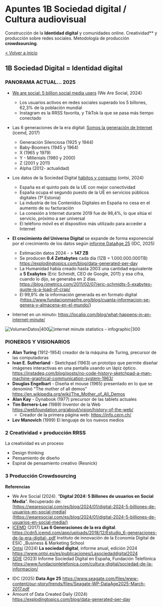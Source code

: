 # Apuntes 1B Sociedad digital / Cultura audiovisual
 Construcción de la **Identidad digital** y comunidades online. Creatividad** y producción sobre redes sociales. Metodología de producción **crowdsourcing**.
 
 [< Volver a inicio](./../readme.md)
 

## 1B Sociedad Digital =  Identidad digital 


### PANORAMA ACTUAL... 2025

* [We are social: 5 billion social media users](https://wearesocial.com/es/blog/2024/01/digital-2024-5-billiones-de-usuarios-en-social-media/) (We Are Social, 2024)
	* Los usuarios activos en redes sociales  superado los 5 billones, 62,3% de la población mundial
	* Instagram es la RRSS favorita, y TikTok la que se pasa más tiempo conectado

* Las 6 generaciones de la era digital: [Somos la generación de Internet](https://cdn5.icemd.com/app/uploads/2018/12/Estudio_6-generaciones-de-la-era-digital-.pdf) (icemd, 2017)
	* Generación Silenciosa (1925 y 1944)
	* Baby-Boomers (1945 y 1964)
	* X (1965 y 1979)
	* Y - Millenials (1980 y 2000)
	* Z (2001 y 2011)
	* Alpha (2012- actualidad)

* Los datos de la Sociedad Digital  [hábitos y consumo](https://www.ontsi.es/sites/ontsi/files/2020-11/InformeAnualLaSociedadEnRed2019Ed2020.pdf) (ontsi, 2024) 
	* España es el quinto país de la UE con mejor conectividad 
	* España ocupa el segundo puesto de la UE en servicios públicos digitales (1º Estonia)
	* La industria de los Contenidos Digitales en España no cesa en el aumento de su facturación
	* La conexión a Internet durante 2019 fue de 98,4%, lo que sitúa el servicio, próximo a ser universal
	* El teléfono móvil es el dispositivo más utilizado para acceder a Internet


* **El crecimiento del Universo Digital** se expande de forma exponencial por el crecimiento de los datos según [informe DataAge 25]()  (IDC, 2025) 
	* Estimación datos 2024 - > **147 ZB**
	* Se producen **0.4 Zettabytes** cada día  (1ZB = 1.000.000.000TB) https://explodingtopics.com/blog/data-generated-per-day
	* La Humanidad había creado hasta 2003 una cantidad equivalente a **5 Exabytes** (Eric Schmidt, CEO de Google, 2011) y esa cifra, cuando lo dijo, se generaba en 2 días. https://blog.rjmetrics.com/2011/02/07/eric-schmidts-5-exabytes-quote-is-a-load-of-crap/
	* El 99,9% de la información generada es en formato digital (https://www.fundacionmapfre.org/blog/cuanta-informacion-se-genera-y-almacena-en-el-mundo/)

* Internet en un minuto: https://localiq.com/blog/what-happens-in-an-internet-minute/


![VolumenDatos|400](https://assets.weforum.org/editor/knXAMXhd9GSy_yxXqMhzQ7RIyvG30gsUlyPzlY7Z5xk.png)![internet minute statistics - infographic|300](https://localiq.com/wp-content/uploads/2022/05/LIQ-Internet-Minute-Infograph-1.png)

### PIONEROS Y VISIONARIOS 

* **Alan Turing** (1912-1954) creador de la máquina de Turing, precursor de las computadoras
* **Ivan E. Sutherland** - Sketchpad (1963) un prototipo que permite diseñar imágenes interactivas en una pantalla usando un lápiz óptico. https://instadeq.com/blog/posts/no-code-history-sketchpad-a-man-machine-graphical-communication-system-1963/
* **Douglas Engelbart** - Diseña el mouse (1965) presentado en lo que se denominó "The mother of all demos"  https://en.wikipedia.org/wiki/The_Mother_of_All_Demos
* **Alan Kay** - Dynabook (1977) precursor de las tablets actuales
* **Tim Berners-Lee** (1989) Inventor de la Web https://webfoundation.org/about/vision/history-of-the-web/ 
	* Creador de la primera página web: https://info.cern.ch/
* **Lev Manovich** (1999) El lenguaje de los nuevos medios 













### 2 Creatividad + producción RRSS 

La creatividad es un proceso 

- Design thinking 
- Pensamiento de diseño 
- Espiral de pensamiento creativo (Resnick)







### 3 Producción Crowdsourcing 









**Referencias**

- We Are Social (2024). “**Digital 2024: 5 Billones de usuarios en Social Media**”. Recuperado de: [https://wearesocial.com/es/blog/2024/01/digital-2024-5-billiones-de-usuarios-en-social-media](https://wearesocial.com/es/blog/2024/01/digital-2024-5-billiones-de-usuarios-en-social-media/)
- [ICEMD](https://icemd.esic.edu/) (2017) **Las 6 Generaciones de la era digital**. https://cdn5.icemd.com/app/uploads/2018/12/Estudio_6-generaciones-de-la-era-digital-.pdf Instituto de innovación de la Economía Digital de ESIC _Business & Marketing School
- [Ontsi](https://www.ontsi.es/) (2024) **La sociedad digital**, informe anual, edición 2024 https://www.ontsi.es/es/publicaciones/Lasociedaddigital2024
- [SDIE](https://www.fundaciontelefonica.com/cultura-digital/sociedad-de-la-informacion/) (2023) Informe Sociedad Digital en España, Fundación Telefónica https://www.fundaciontelefonica.com/cultura-digital/sociedad-de-la-informacion/




* IDC (2025) **Data Age 25**  https://www.seagate.com/files/www-content/our-story/trends/files/Seagate-WP-DataAge2025-March-2017.pdf
* Amount of Data Created Daily (2024) https://explodingtopics.com/blog/data-generated-per-day

